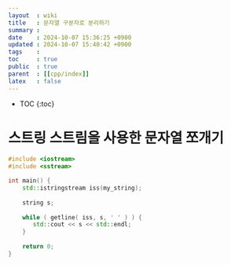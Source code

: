 ```yaml
---
layout  : wiki
title   : 문자열 구분자로 분리하기
summary : 
date    : 2024-10-07 15:36:25 +0900
updated : 2024-10-07 15:40:42 +0900
tags    : 
toc     : true
public  : true
parent  : [[cpp/index]]
latex   : false
---
```

* TOC
{:toc}

# 스트링 스트림을 사용한 문자열 쪼개기

```cpp
#include <iostream>
#include <sstream>

int main() {
    std::istringstream iss(my_string);
    
    string s;
    
    while ( getline( iss, s, ' ' ) ) {
       std::cout << s << std::endl;
    }
    
    return 0;
}
```
